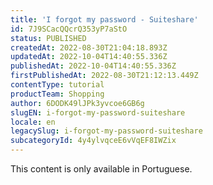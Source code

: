 ```yaml
---
title: 'I forgot my password - Suiteshare'
id: 7J9SCacQQcrQ353yP7aStO
status: PUBLISHED
createdAt: 2022-08-30T21:04:18.893Z
updatedAt: 2022-10-04T14:40:55.336Z
publishedAt: 2022-10-04T14:40:55.336Z
firstPublishedAt: 2022-08-30T21:12:13.449Z
contentType: tutorial
productTeam: Shopping
author: 6DODK49lJPk3yvcoe6GB6g
slugEN: i-forgot-my-password-suiteshare
locale: en
legacySlug: i-forgot-my-password-suiteshare
subcategoryId: 4y4ylvqceE6vVqEF8IWZix
---
```


<div class="alert alert-warning">
  <p>This content is only available in Portuguese.</p>
</div>
